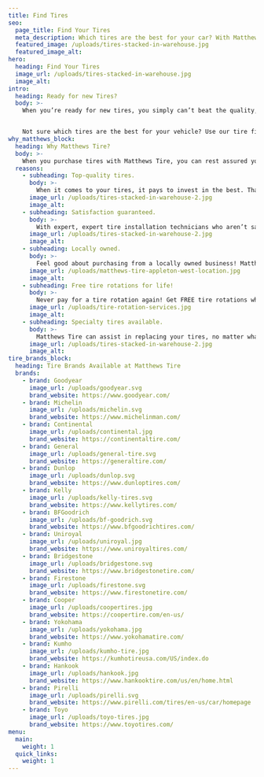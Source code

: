 ```yaml
---
title: Find Tires
seo:
  page_title: Find Your Tires
  meta_description: Which tires are the best for your car? With Matthews Tire fool-proof tire finder tool, you’ll be able to find the perfect tires for any vehicle.
  featured_image: /uploads/tires-stacked-in-warehouse.jpg
  featured_image_alt:
hero:
  heading: Find Your Tires
  image_url: /uploads/tires-stacked-in-warehouse.jpg
  image_alt:
intro:
  heading: Ready for new Tires?
  body: >-
    When you’re ready for new tires, you simply can’t beat the quality, service and value at Matthews Tire! Shop from our large inventory of high-quality tires and let our ASE-certified technicians handle the rest.  


    Not sure which tires are the best for your vehicle? Use our tire finder tool, or call your local <a href="/locations/">Matthews Tire location</a> for a free consultation.
why_matthews_block:
  heading: Why Matthews Tire?
  body: >-
    When you purchase tires with Matthews Tire, you can rest assured you’re getting the highest quality service for the best value in Northeast Wisconsin. What makes our tire services truly world-class?
  reasons:
    - subheading: Top-quality tires.
      body: >-
        When it comes to your tires, it pays to invest in the best. That’s why you’ll never have to worry about cheap, low-quality tires at Matthews Tire. We carry a wide range of the best tire brands available throughout Northeast Wisconsin, including Goodyear, Michelin, Firestone and more.
      image_url: /uploads/tires-stacked-in-warehouse-2.jpg
      image_alt:
    - subheading: Satisfaction guaranteed.
      body: >-
        With expert, expert tire installation technicians who aren’t satisfied until you are, you can trust your vehicle and tires are in good hands at Matthews Tire.
      image_url: /uploads/tires-stacked-in-warehouse-2.jpg
      image_alt:
    - subheading: Locally owned.
      body: >-
        Feel good about purchasing from a locally owned business! Matthews Tire has grown our reputation for high-quality service and value on tires and auto services in Northeast Wisconsin since 1952.
      image_url: /uploads/matthews-tire-appleton-west-location.jpg
      image_alt:
    - subheading: Free tire rotations for life!
      body: >-
        Never pay for a tire rotation again! Get FREE tire rotations when you purchase a full set of four tires at any Matthews Tire location.
      image_url: /uploads/tire-rotation-services.jpg
      image_alt:
    - subheading: Specialty tires available.
      body: >-
        Matthews Tire can assist in replacing your tires, no matter what type of vehicle you drive. We have a selection of high-performance tires fit for various luxury car brands.
      image_url: /uploads/tires-stacked-in-warehouse-2.jpg
      image_alt:
tire_brands_block:
  heading: Tire Brands Available at Matthews Tire
  brands:
    - brand: Goodyear
      image_url: /uploads/goodyear.svg
      brand_website: https://www.goodyear.com/
    - brand: Michelin
      image_url: /uploads/michelin.svg
      brand_website: https://www.michelinman.com/
    - brand: Continental
      image_url: /uploads/continental.jpg
      brand_website: https://continentaltire.com/
    - brand: General
      image_url: /uploads/general-tire.svg
      brand_website: https://generaltire.com/
    - brand: Dunlop
      image_url: /uploads/dunlop.svg
      brand_website: https://www.dunloptires.com/
    - brand: Kelly
      image_url: /uploads/kelly-tires.svg
      brand_website: https://www.kellytires.com/
    - brand: BFGoodrich
      image_url: /uploads/bf-goodrich.svg
      brand_website: https://www.bfgoodrichtires.com/
    - brand: Uniroyal
      image_url: /uploads/uniroyal.jpg
      brand_website: https://www.uniroyaltires.com/
    - brand: Bridgestone
      image_url: /uploads/bridgestone.svg
      brand_website: https://www.bridgestonetire.com/
    - brand: Firestone
      image_url: /uploads/firestone.svg
      brand_website: https://www.firestonetire.com/
    - brand: Cooper
      image_url: /uploads/coopertires.jpg
      brand_website: https://coopertire.com/en-us/
    - brand: Yokohama
      image_url: /uploads/yokohama.jpg
      brand_website: https://www.yokohamatire.com/
    - brand: Kumho
      image_url: /uploads/kumho-tire.jpg
      brand_website: https://kumhotireusa.com/US/index.do
    - brand: Hankook
      image_url: /uploads/hankook.jpg
      brand_website: https://www.hankooktire.com/us/en/home.html
    - brand: Pirelli
      image_url: /uploads/pirelli.svg
      brand_website: https://www.pirelli.com/tires/en-us/car/homepage
    - brand: Toyo
      image_url: /uploads/toyo-tires.jpg
      brand_website: https://www.toyotires.com/
menu:
  main:
    weight: 1
  quick_links:
    weight: 1
---
```

